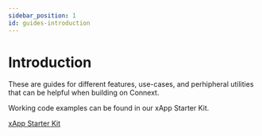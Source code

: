 ```yaml
---
sidebar_position: 1
id: guides-introduction
---
```


# Introduction

These are guides for different features, use-cases, and perhipheral utilities that can be helpful when building on Connext.

Working code examples can be found in our xApp Starter Kit.

[xApp Starter Kit](https://github.com/connext/xapp-starter/)
